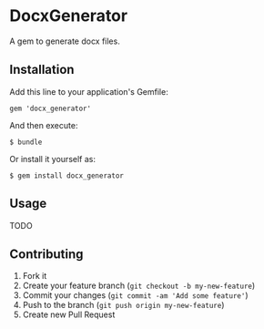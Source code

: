 # DocxGenerator

A gem to generate docx files.

## Installation

Add this line to your application's Gemfile:

    gem 'docx_generator'

And then execute:

    $ bundle

Or install it yourself as:

    $ gem install docx_generator

## Usage

TODO

## Contributing

1. Fork it
2. Create your feature branch (`git checkout -b my-new-feature`)
3. Commit your changes (`git commit -am 'Add some feature'`)
4. Push to the branch (`git push origin my-new-feature`)
5. Create new Pull Request
